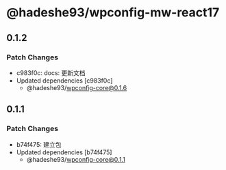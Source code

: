 # @hadeshe93/wpconfig-mw-react17

## 0.1.2

### Patch Changes

- c983f0c: docs: 更新文档
- Updated dependencies [c983f0c]
  - @hadeshe93/wpconfig-core@0.1.6

## 0.1.1

### Patch Changes

- b74f475: 建立包
- Updated dependencies [b74f475]
  - @hadeshe93/wpconfig-core@0.1.1
